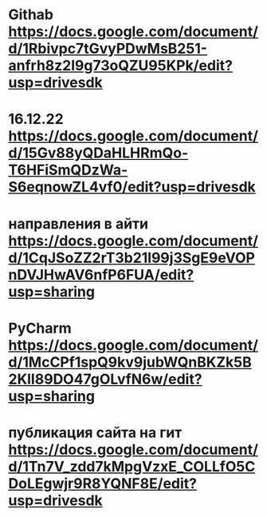 # Githab https://docs.google.com/document/d/1Rbivpc7tGvyPDwMsB251-anfrh8z2l9g73oQZU95KPk/edit?usp=drivesdk
# 16.12.22 https://docs.google.com/document/d/15Gv88yQDaHLHRmQo-T6HFiSmQDzWa-S6eqnowZL4vf0/edit?usp=drivesdk
# направления в айти https://docs.google.com/document/d/1CqJSoZZ2rT3b21l99j3SgE9eVOPnDVJHwAV6nfP6FUA/edit?usp=sharing
# PyCharm https://docs.google.com/document/d/1McCPf1spQ9kv9jubWQnBKZk5B2KlI89DO47gOLvfN6w/edit?usp=sharing
# публикация сайта на гит https://docs.google.com/document/d/1Tn7V_zdd7kMpgVzxE_COLLfO5CDoLEgwjr9R8YQNF8E/edit?usp=drivesdk
